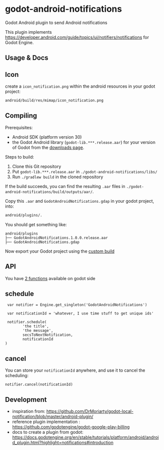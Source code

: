 # godot-android-notifications

Godot Android plugin to send Android notifications

This plugin implements <https://developer.android.com/guide/topics/ui/notifiers/notifications> for Godot Engine.

## Usage & Docs

## Icon

create a `icon_notification.png` within the android resources in your godot project:

```sh
android/build/res/mimap/icon_notification.png
```

## Compiling

Prerequisites:

- Android SDK (platform version 30)
- the Godot Android library (`godot-lib.***.release.aar`) for your version of Godot from the [downloads page](https://godotengine.org/download).

Steps to build:

1. Clone this Git repository
2. Put `godot-lib.***.release.aar` in `./godot-android-notifications/libs/`
3. Run `./gradlew build` in the cloned repository

If the build succeeds, you can find the resulting `.aar` files in `./godot-android-notifications/build/outputs/aar/`.

Copy this `.aar` and `GodotAndroidNotifications.gdap` in your godot project, into:

```sh
android/plugins/.
```

You should get something like:

```
android/plugins
├── GodotAndroidNotifications.1.0.0.release.aar
├── GodotAndroidNotifications.gdap
```

Now export your Godot project using the [custom build](https://docs.godotengine.org/en/stable/tutorials/export/android_custom_build.html)

## API

You have [2 functions](https://github.com/uralys/godot-android-notifications/blob/master/godot-android-notifications/src/main/java/org/godotengine/godot/plugin/androidnotifications/Scheduler.java#L111) available on godot side

## schedule

```
 var notifier = Engine.get_singleton('GodotAndroidNotifications')
 
 var notificationId = 'whatever, I use time stuff to get unique ids'

 notifier.schedule(
        'the title',
        'the message',
        secsToNextNotification,
        notificationId
)
```

## cancel

You can store your `notificationId` anywhere, and use it to cancel the scheduling:

```
notifier.cancel(notificationId)
```


## Development

- inspiration from: <https://github.com/DrMoriarty/godot-local-notification/blob/master/android-plugin/>
- reference plugin implementation : <https://github.com/godotengine/godot-google-play-billing>
- docs to create a plugin from godot: <https://docs.godotengine.org/en/stable/tutorials/platform/android/android_plugin.html?highlight=notifications#introduction>
